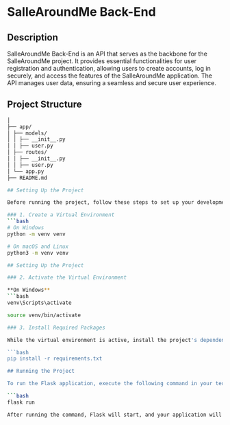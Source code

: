 # SalleAroundMe Back-End

## Description
SalleAroundMe Back-End is an API that serves as the backbone for the SalleAroundMe project. It provides essential functionalities for user registration and authentication, allowing users to create accounts, log in securely, and access the features of the SalleAroundMe application. The API manages user data, ensuring a seamless and secure user experience.

## Project Structure
```bash
│
├── app/
│ ├── models/
│ │ ├── __init__.py
│ │ ├── user.py
│ ├── routes/
│ │ ├── __init__.py
│ │ ├── user.py
│ └── app.py
├── README.md

## Setting Up the Project

Before running the project, follow these steps to set up your development environment:

### 1. Create a Virtual Environment
```bash
# On Windows
python -m venv venv

# On macOS and Linux
python3 -m venv venv

## Setting Up the Project

### 2. Activate the Virtual Environment

**On Windows**
```bash
venv\Scripts\activate

source venv/bin/activate

### 3. Install Required Packages

While the virtual environment is active, install the project's dependencies using pip:

```bash
pip install -r requirements.txt

## Running the Project

To run the Flask application, execute the following command in your terminal from the project's root directory:

```bash
flask run 

After running the command, Flask will start, and your application will be available at http://127.0.0.1:5000/ by default. You can access your Flask application in a web browser by entering that address in the URL bar.

